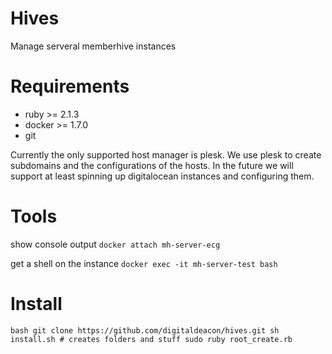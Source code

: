 # Hives
Manage serveral memberhive instances

# Requirements
 + ruby >= 2.1.3
 + docker >= 1.7.0
 + git

Currently the only supported host manager is plesk. We use plesk to create subdomains and the configurations of the hosts.
In the future we will support at least spinning up digitalocean instances and configuring them.

# Tools
show console output
```docker attach mh-server-ecg```

get a shell on the instance
```docker exec -it mh-server-test bash```

# Install
`bash
git clone https://github.com/digitaldeacon/hives.git
sh install.sh # creates folders and stuff
sudo ruby root_create.rb
`